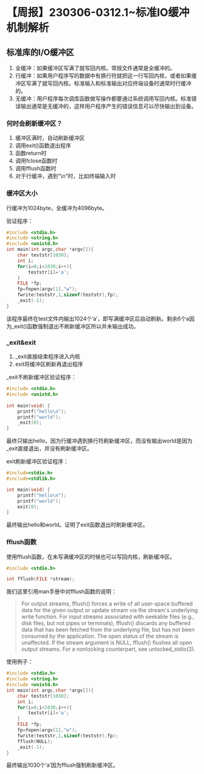 # 【周报】230306-0312.1~标准IO缓冲机制解析

## 标准库的I/O缓冲区

1. 全缓冲：如果缓冲区写满了就写回内核。常规文件通常是全缓冲的。
2. 行缓冲：如果用户程序写的数据中有换行符就把这一行写回内核，或者如果缓冲区写满了就写回内核。标准输入和标准输出对应终端设备时通常时行缓冲的。
3. 无缓冲：用户程序每次调库函数做写操作都要通过系统调用写回内核。标准错误输出通常是无缓冲的，这样用户程序产生的错误信息可以尽快输出到设备。

### 何时会刷新缓冲区？

1. 缓冲区满时，自动刷新缓冲区
2. 调用exit()函数退出程序
3. 函数return时
4. 调用fclose函数时
5. 调用fflush函数时
6. 对于行缓冲，遇到“\n”时，比如终端输入时

### 缓冲区大小

行缓冲为1024byte，全缓冲为4096byte。

验证程序：

```c
#include <stdio.h>
#include <string.h>
#include <unistd.h>
int main(int argc,char *argv[]){
	char teststr[1030];
	int i;
	for(i=0;i<1030;i++){
		teststr[i]='a';
	}
	FILE *fp;
	fp=fopen(argv[1],"w");
	fwrite(teststr,1,sizeof(teststr),fp);
	_exit(-1);
}
```

该程序最终在test文件内输出1024个‘a’，即写满缓冲区后自动刷新。剩余6个a因为_exit()函数强制退出不刷新缓冲区所以并未输出成功。

### _exit&exit

1. _exit直接结束程序进入内核
2. exit将缓冲区刷新再退出程序

_exit不刷新缓冲区验证程序：

```c
#include <stdio.h>
#include <unistd.h>
 
int main(void) { 
	printf("hello\n");
	printf("world");
	_exit(0);
}
```
最终只输出hello，因为行缓冲遇到换行符刷新缓冲区，而没有输出world是因为_exit直接退出，并没有刷新缓冲区。

exit刷新缓冲区验证程序：

```c
#include<stdio.h>
#include<stdlib.h>

int main(void) { 
	printf("hello\n");
	printf("world");
	exit(0);
}
```

最终输出hello和world。证明了exit函数退出时刷新缓冲区。

### fflush函数

使用fflush函数，在未写满缓冲区的时候也可以写回内核，刷新缓冲区。

```c
#include <stdio.h>

int fflush(FILE *stream);
```

我们这里引用man手册中对fflush函数的说明：

>For  output  streams, fflush() forces a write of all user-space buffered data for the given output or update stream via the  stream's  underlying write function.
For  input streams associated with seekable files (e.g., disk files, but not pipes or terminals), fflush() discards any buffered  data  that  has been  fetched from the underlying file, but has not been consumed by the application.
The open status of the stream is unaffected.
If the stream  argument  is  NULL,  fflush()  flushes  all  open  output streams.
For a nonlocking counterpart, see unlocked_stdio(3).

使用例子：
```c
#include <stdio.h>
#include <string.h>
#include <unistd.h>
int main(int argc,char *argv[]){
	char teststr[1030];
	int i;
	for(i=0;i<1030;i++){
		teststr[i]='a';
	}
	FILE *fp;
	fp=fopen(argv[1],"w");
	fwrite(teststr,1,sizeof(teststr),fp);
	fflush(NULL);
    _exit(-1);
}
```

最终输出1030个‘a’因为fflush强制刷新缓冲区。
